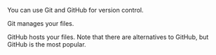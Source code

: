 You can use Git and GitHub for version control.

Git manages your files.

GitHub hosts your files. Note that there are alternatives to GitHub, but GitHub is the most popular.